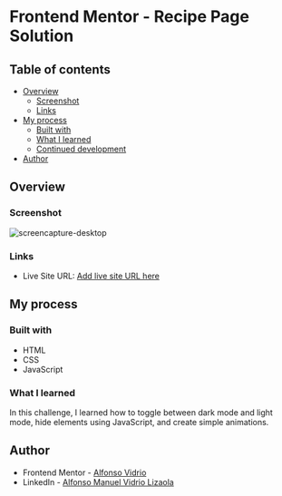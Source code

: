 # Frontend Mentor - Recipe Page Solution

## Table of contents

- [Overview](#overview)
  - [Screenshot](#screenshot)
  - [Links](#links)
- [My process](#my-process)
  - [Built with](#built-with)
  - [What I learned](#what-i-learned)
  - [Continued development](#continued-development)
- [Author](#author)

## Overview

### Screenshot
![screencapture-desktop](https://github.com/user-attachments/assets/9efb497c-7106-42db-86e6-ca52299dbd3a)

### Links

- Live Site URL: [Add live site URL here](https://alfonsovidrio.github.io/qr-component-dark-mode/)

## My process

### Built with

- HTML
- CSS
- JavaScript

### What I learned

In this challenge, I learned how to toggle between dark mode and light mode, hide elements using JavaScript, and create simple animations.
## Author

- Frontend Mentor - [Alfonso Vidrio](https://www.frontendmentor.io/profile/AlfonsoVidrio)
- LinkedIn - [Alfonso Manuel Vidrio Lizaola](https://www.linkedin.com/in/alfonsomanuelvidriolizaola/)

